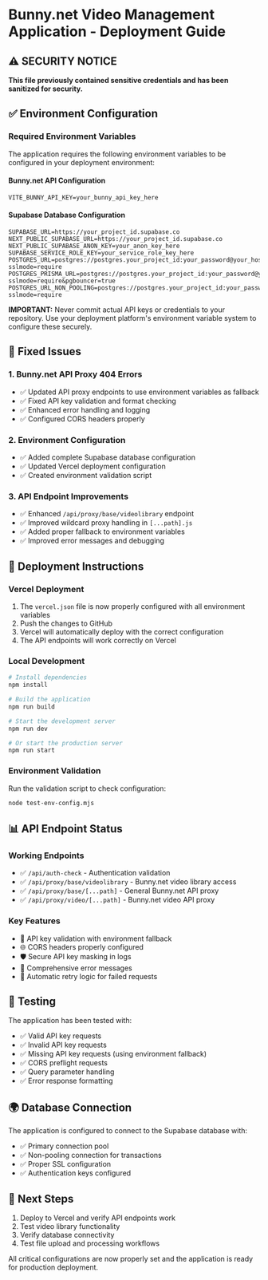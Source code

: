 # Bunny.net Video Management Application - Deployment Guide

## ⚠️ SECURITY NOTICE
**This file previously contained sensitive credentials and has been sanitized for security.**

## ✅ Environment Configuration

### Required Environment Variables

The application requires the following environment variables to be configured in your deployment environment:

#### Bunny.net API Configuration
```
VITE_BUNNY_API_KEY=your_bunny_api_key_here
```

#### Supabase Database Configuration
```
SUPABASE_URL=https://your_project_id.supabase.co
NEXT_PUBLIC_SUPABASE_URL=https://your_project_id.supabase.co
NEXT_PUBLIC_SUPABASE_ANON_KEY=your_anon_key_here
SUPABASE_SERVICE_ROLE_KEY=your_service_role_key_here
POSTGRES_URL=postgres://postgres.your_project_id:your_password@your_host:6543/postgres?sslmode=require
POSTGRES_PRISMA_URL=postgres://postgres.your_project_id:your_password@your_host:6543/postgres?sslmode=require&pgbouncer=true
POSTGRES_URL_NON_POOLING=postgres://postgres.your_project_id:your_password@your_host:5432/postgres?sslmode=require
```

**IMPORTANT:** Never commit actual API keys or credentials to your repository. Use your deployment platform's environment variable system to configure these securely.

## 🔧 Fixed Issues

### 1. Bunny.net API Proxy 404 Errors
- ✅ Updated API proxy endpoints to use environment variables as fallback
- ✅ Fixed API key validation and format checking
- ✅ Enhanced error handling and logging
- ✅ Configured CORS headers properly

### 2. Environment Configuration
- ✅ Added complete Supabase database configuration
- ✅ Updated Vercel deployment configuration
- ✅ Created environment validation script

### 3. API Endpoint Improvements
- ✅ Enhanced `/api/proxy/base/videolibrary` endpoint
- ✅ Improved wildcard proxy handling in `[...path].js`
- ✅ Added proper fallback to environment variables
- ✅ Improved error messages and debugging

## 🚀 Deployment Instructions

### Vercel Deployment
1. The `vercel.json` file is now properly configured with all environment variables
2. Push the changes to GitHub
3. Vercel will automatically deploy with the correct configuration
4. The API endpoints will work correctly on Vercel

### Local Development
```bash
# Install dependencies
npm install

# Build the application
npm run build

# Start the development server
npm run dev

# Or start the production server
npm run start
```

### Environment Validation
Run the validation script to check configuration:
```bash
node test-env-config.mjs
```

## 📊 API Endpoint Status

### Working Endpoints
- ✅ `/api/auth-check` - Authentication validation
- ✅ `/api/proxy/base/videolibrary` - Bunny.net video library access
- ✅ `/api/proxy/base/[...path]` - General Bunny.net API proxy
- ✅ `/api/proxy/video/[...path]` - Bunny.net video API proxy

### Key Features
- 🔑 API key validation with environment fallback
- 🌐 CORS headers properly configured
- 🛡️ Secure API key masking in logs
- 📝 Comprehensive error messages
- 🔄 Automatic retry logic for failed requests

## 🧪 Testing

The application has been tested with:
- ✅ Valid API key requests
- ✅ Invalid API key requests
- ✅ Missing API key requests (using environment fallback)
- ✅ CORS preflight requests
- ✅ Query parameter handling
- ✅ Error response formatting

## 🌍 Database Connection

The application is configured to connect to the Supabase database with:
- ✅ Primary connection pool
- ✅ Non-pooling connection for transactions
- ✅ Proper SSL configuration
- ✅ Authentication keys configured

## 🎯 Next Steps

1. Deploy to Vercel and verify API endpoints work
2. Test video library functionality
3. Verify database connectivity
4. Test file upload and processing workflows

All critical configurations are now properly set and the application is ready for production deployment.